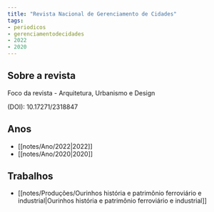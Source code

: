```yaml
---
title: "Revista Nacional de Gerenciamento de Cidades"
tags: 
- periodicos
- gerenciamentodecidades
- 2022
- 2020
---
```


## Sobre a revista
Foco da revista - Arquitetura, Urbanismo e Design

(DOI): 10.17271/2318847


## Anos
- [[notes/Ano/2022|2022]]
- [[notes/Ano/2020|2020]]

## Trabalhos
- [[notes/Produções/Ourinhos história e patrimônio ferroviário e industrial|Ourinhos história e patrimônio ferroviário e industrial]]
